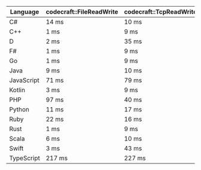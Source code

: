 | Language | codecraft::FileReadWrite | codecraft::TcpReadWrite | example::FileReadWrite | example::TcpReadWrite |
| - | --- | --- | --- | --- |
| C# | 14 ms | 10 ms | 29 ms | 321 us |
| C++ | 1 ms | 9 ms | 1 ms | 127 us |
| D | 2 ms | 35 ms | 844 us | 614 us |
| F# | 1 ms | 9 ms | 1 ms | 545 us |
| Go | 1 ms | 9 ms | 672 us | 154 us |
| Java | 9 ms | 10 ms | 1 ms | 356 us |
| JavaScript | 71 ms | 79 ms | 1 ms | 1 ms |
| Kotlin | 3 ms | 9 ms | 1 ms | 302 us |
| PHP | 97 ms | 40 ms | 9 ms | 390 us |
| Python | 11 ms | 17 ms | 929 us | 306 us |
| Ruby | 22 ms | 16 ms | 1 ms | 213 us |
| Rust | 1 ms | 9 ms | 1 ms | 132 us |
| Scala | 6 ms | 10 ms | 4 ms | 919 us |
| Swift | 3 ms | 43 ms | 1 ms | 300 us |
| TypeScript | 217 ms | 227 ms | 2 ms | 2 ms |